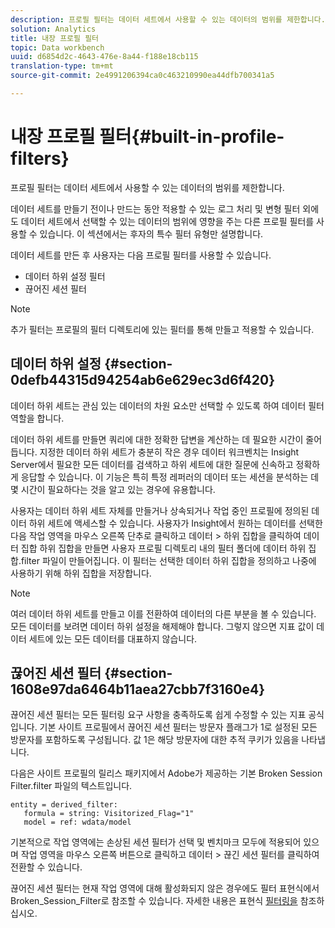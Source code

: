 ```yaml
---
description: 프로필 필터는 데이터 세트에서 사용할 수 있는 데이터의 범위를 제한합니다.
solution: Analytics
title: 내장 프로필 필터
topic: Data workbench
uuid: d6854d2c-4643-476e-8a44-f188e18cb115
translation-type: tm+mt
source-git-commit: 2e4991206394ca0c463210990ea44dfb700341a5

---
```



# 내장 프로필 필터{#built-in-profile-filters}

프로필 필터는 데이터 세트에서 사용할 수 있는 데이터의 범위를 제한합니다.

데이터 세트를 만들기 전이나 만드는 동안 적용할 수 있는 로그 처리 및 변형 필터 외에도 데이터 세트에서 선택할 수 있는 데이터의 범위에 영향을 주는 다른 프로필 필터를 사용할 수 있습니다. 이 섹션에서는 후자의 특수 필터 유형만 설명합니다.

데이터 세트를 만든 후 사용자는 다음 프로필 필터를 사용할 수 있습니다.

* 데이터 하위 설정 필터
* 끊어진 세션 필터

>[!NOTE]
>
>추가 필터는 프로필의 필터 디렉토리에 있는 필터를 통해 만들고 적용할 수 있습니다.

## 데이터 하위 설정 {#section-0defb44315d94254ab6e629ec3d6f420}

데이터 하위 세트는 관심 있는 데이터의 차원 요소만 선택할 수 있도록 하여 데이터 필터 역할을 합니다.

데이터 하위 세트를 만들면 쿼리에 대한 정확한 답변을 계산하는 데 필요한 시간이 줄어듭니다. 지정한 데이터 하위 세트가 충분히 작은 경우 데이터 워크벤치는 Insight Server에서 필요한 모든 데이터를 검색하고 하위 세트에 대한 질문에 신속하고 정확하게 응답할 수 있습니다. 이 기능은 특히 특정 레퍼러의 데이터 또는 세션을 분석하는 데 몇 시간이 필요하다는 것을 알고 있는 경우에 유용합니다.

사용자는 데이터 하위 세트 자체를 만들거나 상속되거나 작업 중인 프로필에 정의된 데이터 하위 세트에 액세스할 수 있습니다. 사용자가 Insight에서 원하는 데이터를 선택한 다음 작업 영역을 마우스 오른쪽 단추로 클릭하고 데이터 > 하위 집합을 클릭하여 데이터 집합 하위 집합을 만들면 사용자 프로필 디렉토리 내의 필터 폴더에 데이터 하위 집합.filter 파일이 만들어집니다. 이 필터는 선택한 데이터 하위 집합을 정의하고 나중에 사용하기 위해 하위 집합을 저장합니다.

>[!NOTE]
>
>여러 데이터 하위 세트를 만들고 이를 전환하여 데이터의 다른 부분을 볼 수 있습니다. 모든 데이터를 보려면 데이터 하위 설정을 해제해야 합니다. 그렇지 않으면 지표 값이 데이터 세트에 있는 모든 데이터를 대표하지 않습니다.

## 끊어진 세션 필터 {#section-1608e97da6464b11aea27cbb7f3160e4}

끊어진 세션 필터는 모든 필터링 요구 사항을 충족하도록 쉽게 수정할 수 있는 지표 공식입니다. 기본 사이트 프로필에서 끊어진 세션 필터는 방문자 플래그가 1로 설정된 모든 방문자를 포함하도록 구성됩니다. 값 1은 해당 방문자에 대한 추적 쿠키가 있음을 나타냅니다.

다음은 사이트 프로필의 릴리스 패키지에서 Adobe가 제공하는 기본 Broken Session Filter.filter 파일의 텍스트입니다.

```
entity = derived_filter:
   formula = string: Visitorized_Flag="1"
   model = ref: wdata/model
```

기본적으로 작업 영역에는 손상된 세션 필터가 선택 및 벤치마크 모두에 적용되어 있으며 작업 영역을 마우스 오른쪽 버튼으로 클릭하고 데이터 > 끊긴 세션 필터를 클릭하여 전환할 수 있습니다.

끊어진 세션 필터는 현재 작업 영역에 대해 활성화되지 않은 경우에도 필터 표현식에서 Broken_Session_Filter로 참조할 수 있습니다. 자세한 내용은 표현식 [필터링을](https://docs.adobe.com/content/help/en/data-workbench/using/client/t-open-ins.html#Syntax_for_Identifiers) 참조하십시오.
